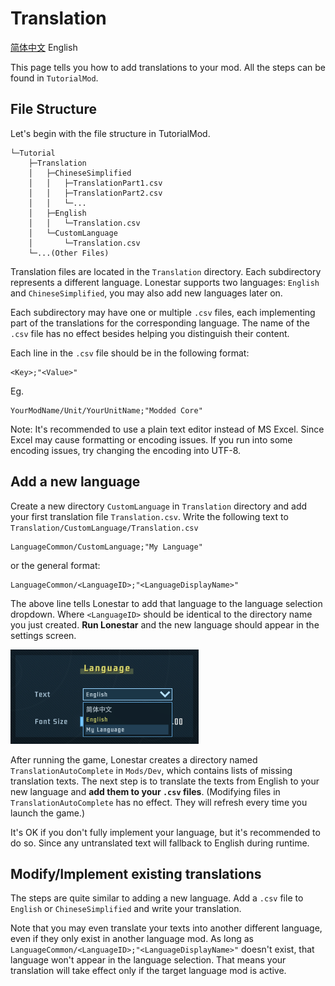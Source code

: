 # Translation

[简体中文](Translation.md) English

This page tells you how to add translations to your mod. All the steps can be found in `TutorialMod`.

## File Structure

Let's begin with the file structure in TutorialMod.

```
└─Tutorial
    ├─Translation    
    │   ├─ChineseSimplified
    │   │   ├─TranslationPart1.csv
    │   │   ├─TranslationPart2.csv
    │   │   └─...
    │   ├─English
    │   │   └─Translation.csv  
    │   └─CustomLanguage
    │       └─Translation.csv
    └─...(Other Files)
```          
Translation files are located in the `Translation` directory. Each subdirectory represents a different language. Lonestar supports two languages: `English` and `ChineseSimplified`, you may also add new languages later on. 

Each subdirectory may have one or multiple `.csv` files, each implementing part of the translations for the corresponding language. The name of the `.csv` file has no effect besides helping you distinguish their content.

Each line in the `.csv` file should be in the following format:
```
<Key>;"<Value>"
```
Eg. 
```
YourModName/Unit/YourUnitName;"Modded Core"
```

Note: It's recommended to use a plain text editor instead of MS Excel. Since Excel may cause formatting or encoding issues. If you run into some encoding issues, try changing the encoding into UTF-8.

## Add a new language

Create a new directory `CustomLanguage` in `Translation` directory and add your first translation file `Translation.csv`. Write the following text to `Translation/CustomLanguage/Translation.csv`

```
LanguageCommon/CustomLanguage;"My Language"
```

or the general format:

```
LanguageCommon/<LanguageID>;"<LanguageDisplayName>"
```

The above line tells Lonestar to add that language to the language selection dropdown. Where `<LanguageID>` should be identical to the directory name you just created. **Run Lonestar** and the new language should appear in the settings screen.

![Translation1](../images/Translation1.png)

After running the game, Lonestar creates a directory named `TranslationAutoComplete` in `Mods/Dev`, which contains lists of missing translation texts. The next step is to translate the texts from English to your new language and **add them to your `.csv` files**. (Modifying files in `TranslationAutoComplete` has no effect. They will refresh every time you launch the game.) 

It's OK if you don't fully implement your language, but it's recommended to do so. Since any untranslated text will fallback to English during runtime. 

## Modify/Implement existing translations

The steps are quite similar to adding a new language. Add a `.csv` file to `English` or `ChineseSimplified` and write your translation. 

Note that you may even translate your texts into another different language, even if they only exist in another language mod. As long as `LanguageCommon/<LanguageID>;"<LanguageDisplayName>"` doesn't exist, that language won't appear in the language selection. That means your translation will take effect only if the target language mod is active.
